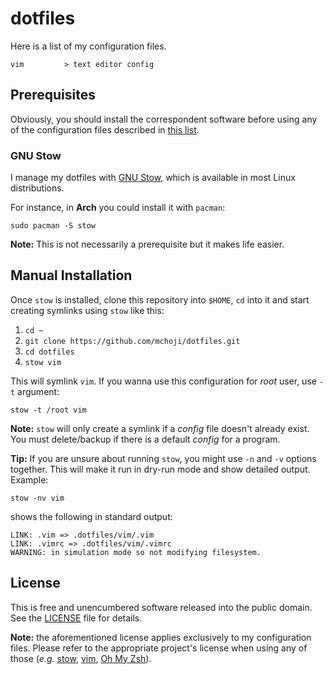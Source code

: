 # dotfiles
Here is a list of my configuration files.
```
vim         > text editor config
```

## Prerequisites
Obviously, you should install the correspondent software before
using any of the configuration files described in [this list](#dotfiles).

### GNU Stow
I manage my dotfiles with [GNU Stow](https://www.gnu.org/software/stow/),
which is available in most Linux distributions.

For instance, in **Arch** you could install it with `pacman`:
```
sudo pacman -S stow
```
**Note:** This is not necessarily a prerequisite but it makes life easier.

## Manual Installation
Once `stow` is installed, clone this repository into `$HOME`,
`cd` into it and start creating symlinks using `stow` like this:

1. `cd ~`
2. `git clone https://github.com/mchoji/dotfiles.git`
3. `cd dotfiles`
4. `stow vim`

This will symlink `vim`. If you wanna use this configuration for _root_ user, use `-t` argument:
```
stow -t /root vim
```
**Note:** `stow` will only create a symlink if a _config_ file doesn't already exist. You must delete/backup if there is a default _config_ for a program.

**Tip:** If you are unsure about running `stow`, you might use `-n` and
`-v` options together. This will make it run in dry-run mode and show 
detailed output. Example:
```
stow -nv vim
```
shows the following in standard output:
```
LINK: .vim => .dotfiles/vim/.vim
LINK: .vimrc => .dotfiles/vim/.vimrc
WARNING: in simulation mode so not modifying filesystem.
```

## License
This is free and unencumbered software released into the public domain.
See the [LICENSE](LICENSE) file for details.

**Note:** the aforementioned license applies exclusively to my configuration files.
Please refer to the appropriate project's license when using any of 
those (_e.g._ [stow](https://www.gnu.org/software/stow/),
[vim](https://www.vim.org/),
[Oh My Zsh](https://github.com/robbyrussell/oh-my-zsh)).